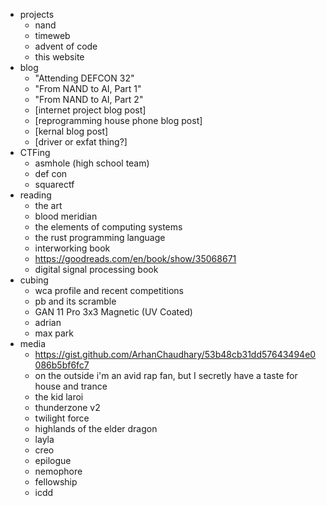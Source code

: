 - projects
    - nand
    - timeweb
    - advent of code
    - this website
- blog
    - "Attending DEFCON 32"
    - "From NAND to AI, Part 1"
    - "From NAND to AI, Part 2"
    - [internet project blog post]
    - [reprogramming house phone blog post]
    - [kernal blog post]
    - [driver or exfat thing?]
- CTFing
    - asmhole (high school team)
    - def con
    - squarectf
- reading
    - the art
    - blood meridian
    - the elements of computing systems
    - the rust programming language
    - interworking book
    - https://goodreads.com/en/book/show/35068671
    - digital signal processing book
- cubing
    - wca profile and recent competitions
    - pb and its scramble
    - GAN 11 Pro 3x3 Magnetic (UV Coated)
    - adrian
    - max park
- media
    - https://gist.github.com/ArhanChaudhary/53b48cb31dd57643494e0086b5bf6fc7
    - on the outside i'm an avid rap fan, but I secretly have a taste for house and trance
    - the kid laroi
    - thunderzone v2
    - twilight force
    - highlands of the elder dragon
    - layla
    - creo
    - epilogue
    - nemophore
    - fellowship
    - icdd